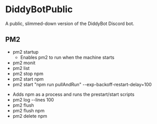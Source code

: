 # DiddyBotPublic
A public, slimmed-down version of the DiddyBot Discord bot.

## PM2
* pm2 startup
  * Enables pm2 to run when the machine starts
* pm2 monit
* pm2 list
* pm2 stop npm
* pm2 start npm
* pm2 start "npm run pullAndRun" --exp-backoff-restart-delay=100
<!-- * pm2 start npm -- start -->
  * Adds npm as a process and runs the prestart/start scripts
* pm2 log --lines 100
* pm2 flush
* pm2 flush npm
* pm2 delete npm
